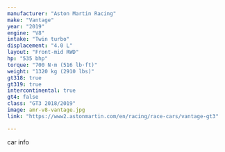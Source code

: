 ```yaml
---
manufacturer: "Aston Martin Racing"
make: "Vantage"
year: "2019"
engine: "V8"
intake: "Twin turbo"
displacement: "4.0 L"
layout: "Front-mid RWD"
hp: "535 bhp"
torque: "700 N⋅m (516 lb⋅ft)"
weight: "1320 kg (2910 lbs)"
gt318: true
gt319: true
intercontinental: true
gt4: false
class: "GT3 2018/2019"
image: amr-v8-vantage.jpg
link: "https://www2.astonmartin.com/en/racing/race-cars/vantage-gt3"

---
```


car info

